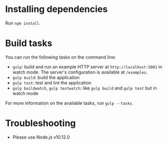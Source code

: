 # Installing dependencies

Run `npm install`.

# Build tasks

You can run the following tasks on the command line:

- `gulp`: build and run an example HTTP server at `http://localhost:5001`
  in watch mode.
  The server's configuration is available at `/examples`.
- `gulp build`: build the application
- `gulp test`: test and lint the application
- `gulp buildwatch`, `gulp testwatch`: like `gulp build` and `gulp test` but
  in watch mode

For more information on the available tasks, run `gulp --tasks`.

# Troubleshooting

- Please use Node.js v10.12.0
